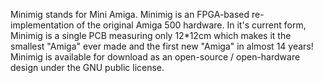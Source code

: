 Minimig stands for Mini Amiga. Minimig is an FPGA-based re-implementation of the original Amiga 500 hardware. In it's current form, Minimig is a single PCB measuring only 12\*12cm which makes it the smallest "Amiga" ever made and the first new "Amiga" in almost 14 years! Minimig is available for download as an open-source / open-hardware design under the GNU public license.